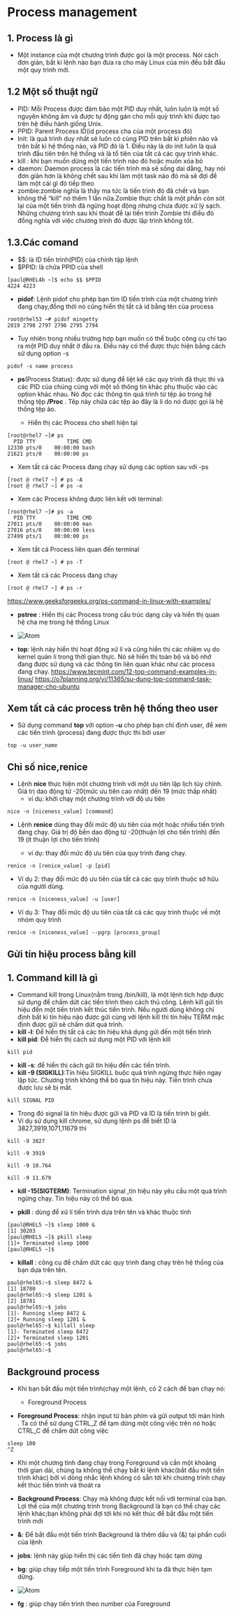 # Process management
## 1. Process là gì ## 
- Một instance của một chương trình được gọi là một process. Nói cách đơn giản, bất kì lệnh nào bạn đưa ra cho máy Linux của mìn đều bắt đầu một quy trình mới. 
## 1.2 Một số thuật ngữ ##
- PID: Mỗi Process được đảm bảo một PID duy nhất, luôn luôn là một số nguyên không âm và được tự động gán cho mỗi quỳ trình khi được tạo trên hệ điều hành giống Unix. 
- PPID: Parent Process ID(id process cha của một process đó)
- Init: là quá trình duy nhất sẽ luôn có cùng PID trên bất kì phiên nào và trên bất kì hệ thống nào, và PID đó là 1. Điều này là do init luôn là quá trình đầu tiên trên hệ thống và là tổ tiên của tất cả các quy trình khác. 
- kill : khi bạn muốn dừng một tiến trình nào đó hoặc muốn xóa bỏ 
- daemon: Daemon process là các tiến trình mà sẽ sống dai dẳng, hay nói đơn giản hơn là không chết sau khi làm một task nào đó mà sẽ đợi để làm một cái gì đó tiếp theo
- zombie:zombie nghĩa là thây ma tức là tiến trình đó đã chết và bạn không thể “kill” nó thêm 1 lần nữa.Zombie thực chất là một phần còn sót lại của một tiến trình đã ngừng hoạt động nhưng chưa được xử lý sạch. Những chương trình sau khi thoát để lại tiến trình Zombie thì điều đó đồng nghĩa với việc chương trình đó được lập trình không tốt.

## 1.3.Các comand ##
- $$: là ID tiến trình(PID) của chính tập lệnh 
- $PPID: là chứa PPID của shell 
```
[paul@RHEL4b ~]$ echo $$ $PPID
4224 4223
```

- **pidof**: Lệnh pidof cho phép bạn tìm ID tiến trình của một chương trình đang chạy,đồng thời nó cũng hiển thị tất cả id bằng tên của process
```
root@rhel53 ~# pidof mingetty
2819 2798 2797 2796 2795 2794
```
  - Tuy nhiên trong nhiều trường hợp bạn muốn có thể buộc công cụ chỉ tạo ra một PID duy nhất ở đầu ra. Điều này có thể được thực hiện bằng cách sử dụng option -s 
```
pidof -s name process
```

- **ps**(Process Status): được sử dụng để liệt kê các quy trình đã thực thi và các PID của chúng cùng với một số thông tin khác phụ thuộc vào các option khác nhau. Nó đọc các thông tin quá trình từ tệp ảo trong hệ thống tệp **/Proc** . Têp này chứa các tệp ảo đây là lí do nó được gọi là hệ thống tệp ảo. 

  - Hiển thị các Process cho shell hiện tại 
```
[root@rhel7 ~]# ps
  PID TTY          TIME CMD
12330 pts/0    00:00:00 bash
21621 pts/0    00:00:00 ps
```

  - Xem tất cả các Process đang chạy sử dụng các option sau với -ps 
```
[root @ rhel7 ~] # ps -A 
[root @ rhel7 ~] # ps -e
```

  - Xem các Process không được liên kết với terminal: 
```
[root@rhel7 ~]# ps -a
  PID TTY          TIME CMD
27011 pts/0    00:00:00 man
27016 pts/0    00:00:00 less
27499 pts/1    00:00:00 ps
```

  - Xem tất cả Process liên quan đến terminal
```
[root @ rhel7 ~] # ps -T
```

  - Xem tất cả các Process đang chạy 
```
[root @ rhel7 ~] # ps -r
```
https://www.geeksforgeeks.org/ps-command-in-linux-with-examples/

- **pstree** : Hiển thị các Process trong cấu trúc dạng cây và hiển thị quan hệ cha mẹ trong hệ thống Linux
- ![Atom](https://i.imgur.com/eETzWTp.png)

- **top**: lệnh này hiển thị hoạt động xử lí và cũng hiển thị các nhiệm vụ do kernel quản lí trong thời gian thực. Nó sẽ hiển thị toàn bộ và bộ nhớ đang được sử dụng và các thông tin liên quan khác như các process đang chạy. 
https://www.tecmint.com/12-top-command-examples-in-linux/
https://o7planning.org/vi/11365/su-dung-top-command-task-manager-cho-ubuntu

## Xem tất cả các process trên hệ thống theo user ##
- Sử dụng command **top** với option **-u** cho phép bạn chỉ định user, để xem các tiến trình (process) đang được thực thi bởi user
```
top -u user_name
```

## Chỉ số nice,renice ## 
- Lệnh **nice** thực hiện một chương trình với một ưu tiên lập lịch tùy chỉnh. Giá trị dao động từ -20(mức ưu tiên cao nhất) đến 19 (mức thấp nhất) 
  - ví dụ: khởi chạy một chương trình với độ ưu tiên 
```
nice -n [niceness_value] [command]
```

- Lệnh **renice** dùng thay đổi mức độ ưu tiên của một hoặc nhiều tiến trình đang chạy. Giá trị độ bền dao động từ -20(thuận lợi cho tiến trình) đến 19 (ít thuận lợi cho tiến trình)

  - ví dụ: thay đổi mức độ ưu tiên của quy trình đang chạy. 
```
renice -n [renice_value] -p [pid]
```
  
  - Ví dụ 2: thay đổi mức độ ưu tiên của tất cả các quy trình thuộc sở hữu của người dùng. 
```
renice -n [niceness_value] -u [user]
```

  - Ví dụ 3: Thay đổi mức độ ưu tiên của tất cả các quy trình thuộc về một nhóm quy trình 
```
renice -n [niceness_value] --pgrp [process_group]
```

## Gửi tín hiệu process bằng kill ## 

## 1. Command kill là gì ##
- Command kill trong Linux(nằm trong /bin/kill), là một lệnh tích hợp được sử dụng để chấm dứt các tiến trình theo cách thủ công. Lệnh kill gửi tín hiệu đến một tiến trình kết thúc tiến trình. Nếu người dùng không chỉ định bất kì tín hiệu nào được gửi cùng với lệnh kill thì tín hiệu TERM mặc định được gửi sẽ chấm dứt quá trình. 
- **kill -l**: Để hiển thị tất cả các tín hiệu khả dụng gửi đến một tiến trình 
- **kill pid**: Để hiển thị cách sử dụng một PID với lệnh kill 
```
kill pid 
```
- **kill -s**: để hiển thị cách gửi tín hiệu đến các tiến trình. 
- **kill -9 (SIGKILL)**:Tín hiệu SIGKILL buộc quá trình ngừng thực hiện ngay lập tức. Chương trình không thể bỏ qua tín hiệu này. Tiến trình chưa được lưu sẽ bị mất. 

```
kill SIGNAL PID 
```
- Trong đó signal là tín hiệu được gửi và PID và ID là tiến trình bị giết. 
- Ví dụ sử dụng kill chrome, sử dụng lệnh ps để biết ID là 3827,3919,1071,11679 thì 
```
kill -9 3827 

kill -9 3919 

kill -9 10.764 

kill -9 11.679
```

- **kill -15(SIGTERM)**: Termination signal ,tín hiệu này yêu cầu một quá trình ngừng chạy. Tín hiệu này có thể bỏ qua. 

- **pkill** : dùng để xử lí tiến trình dựa trên tên và khác thuộc tính 
```
[paul@RHEL5 ~]$ sleep 1000 &
[1] 30203
[paul@RHEL5 ~]$ pkill sleep
[1]+ Terminated sleep 1000
[paul@RHEL5 ~]$ 
```
- **killall** : công cụ để chấm dứt các quy trình đang chạy trên hệ thống của bạn dựa trên tên.
```
paul@rhel65:~$ sleep 8472 &
[1] 18780
paul@rhel65:~$ sleep 1201 &
[2] 18781
paul@rhel65:~$ jobs
[1]- Running sleep 8472 &
[2]+ Running sleep 1201 &
paul@rhel65:~$ killall sleep
[1]- Terminated sleep 8472
[2]+ Terminated sleep 1201
paul@rhel65:~$ jobs
paul@rhel65:~$
```
## Background process ##
- Khi bạn bắt đầu một tiến trình(chạy một lệnh, có 2 cách để bạn chạy nó: 

  - Foreground Process
- **Foreground Process**: nhận input từ bàn phím và gửi output tới màn hình . Ta có thể sử dụng CTRL_Z để tạm dừng một công việc trên nó hoặc CTRL_C để chấm dứt công việc 
```
sleep 100 
^Z
```
- Khi một chương tình đang chạy trong Foreground và cần một khoảng thời gian dài, chúng ta không thể chạy bất kì lệnh khác(bắt đầu một tiến trình khác) bởi vì dòng nhắc lệnh không có sẵn tới khi chương trình chạy kết thúc tiến trình và thoát ra 

- **Background Process**: Chạy mà không được kết nối với terminal của bạn. Lợi thế của một chương trình trong Background là bạn có thể chạy các lệnh khác;bạn không phải đợi tới khi nó kết thúc để bắt đầu một tiến trình mới 
- **&**: Để bắt đầu một tiến trình Background là thêm dấu và (&) tại phần cuối của lệnh
- **jobs**: lệnh này giúp hiển thị các tiến tình đã chạy hoặc tạm dừng 
- **bg**: giúp chạy tiếp một tiến trình Foreground khi ta đã thực hiện tạm dừng. 
- ![Atom](https://i.imgur.com/P2W3Aha.png) 

- **fg** : giúp chạy tiến trình theo number của Foreground 

